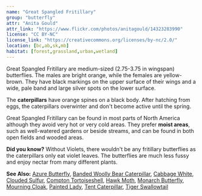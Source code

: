 ```yaml
---
name: "Great Spangled Fritillary"
group: "butterfly"
attr: "Anita Gould"
attr_link: "https://www.flickr.com/photos/anitagould/14323283990"
license: "CC BY-NC"
license_link: "https://creativecommons.org/licenses/by-nc/2.0/"
location: [bc,ab,sk,mb]
habitat: [forest,grassland,urban,wetland]
---
```

Great Spangled Fritillary are medium-sized (2.75-3.75 in wingspan) butterflies. The males are bright orange, while the females are yellow-brown. They have black markings on the upper surface of their wings and a wide, pale band and large silver spots on the lower surface.

The **caterpillars** have orange spines on a black body. After hatching from eggs, the caterpillars overwinter and don't become active until the spring.

Great Spangled Fritillary can be found in most parts of North America although they avoid very hot or very cold areas. They prefer **moist areas**, such as well-watered gardens or beside streams, and can be found in both open fields and wooded areas.

**Did you know?** Without Violets, there wouldn't be any fritillary butterflies as the caterpillars only eat violet leaves. The butterflies are much less fussy and enjoy nectar from many different plants.

<!-- generated, do not edit -->
**See Also:**
[Azure Butterfly](/{{section}}/azurebut),
[Banded Woolly Bear Caterpillar](/{{section}}/bandwb),
[Cabbage White](/{{section}}/cabbgwht),
[Clouded Sulfur](/{{section}}/cloudsulf),
[Compton Tortoiseshell](/{{section}}/comptort),
[Hawk Moth](/{{section}}/hawkmoth),
[Monarch Butterfly](/{{section}}/monarch),
[Mourning Cloak](/{{section}}/mournbut),
[Painted Lady](/{{section}}/paintbut),
[Tent Caterpillar](/{{section}}/tentcat),
[Tiger Swallowtail](/{{section}}/tigerbut)

